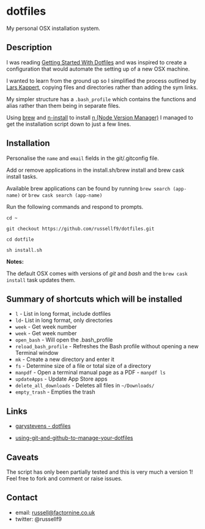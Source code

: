 # dotfiles
My personal OSX installation system.


## Description

I was reading [Getting Started With Dotfiles](https://medium.com/@webprolific/getting-started-with-dotfiles-43c3602fd789) and was inspired to create a configuration that would automate the setting up of a new OSX machine.

I wanted to learn from the ground up so I simplified the process outlined by [Lars Kappert](https://medium.com/@webprolific), copying files and directories rather than adding the sym links.

My simpler structure has a `.bash_profile` which contains the functions and alias rather than them being in separate files.

Using [brew](https://brew.sh/) and [n-install](https://github.com/mklement0/n-install#n-install-&mdash-introduction) to install [n (Node Version Manager)](https://www.npmjs.com/package/n) I managed to get the installation script down to just a few lines.


## Installation

Personalise the `name` and `email` fields in the git/.gitconfig file.

Add or remove applications in the install.sh/brew install and brew cask install tasks.

Available brew applications can be found by running `brew search (app-name)` or `brew cask search (app-name)`


Run the following commands and respond to prompts.

```
cd ~

git checkout https://github.com/russellf9/dotfiles.git

cd dotfile

sh install.sh

```

**Notes:**

The default OSX comes with versions of _git_ and _bash_ and the `brew cask install` task updates them.


## Summary of shortcuts which will be installed

* `l`  - List in long format, include dotfiles
* `ld`-  List in long format, only directories
* `week` -  Get week number
* `week` -  Get week number
* `open_bash` - Will open the .bash_profile
* `reload_bash_profile` - Refreshes the Bash profile without opening a new Terminal window
* `mk` - Create a new directory and enter it
* `fs` - Determine size of a file or total size of a directory
* `manpdf` - Open a terminal manual page as a PDF - `manpdf ls`
* `updateApps` - Update App Store apps
* `delete_all_downloads` - Deletes all files in `~/Downloads/`
* `empty_trash` - Empties the trash




## Links

* [garystevens - dotfiles](https://github.com/garystevens/dotfiles)

* [using-git-and-github-to-manage-your-dotfiles](http://blog.smalleycreative.com/tutorials/using-git-and-github-to-manage-your-dotfiles/)


## Caveats

The script has only been partially tested and this is very much a version 1!
Feel free to fork and comment or raise issues.

## Contact

* email: russell@factornine.co.uk
* twitter: @russellf9
